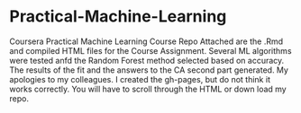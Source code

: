 # Practical-Machine-Learning
Coursera Practical Machine Learning Course Repo
Attached are the .Rmd and compiled HTML files for the Course Assignment.
Several ML algorithms were tested anfd the Random Forest method selected based on accuracy.
The results of the fit and the answers to the CA second part generated.
My apologies to my colleagues. I created the gh-pages, but do not think it works correctly. You will have to scroll through the HTML or down load my repo.
